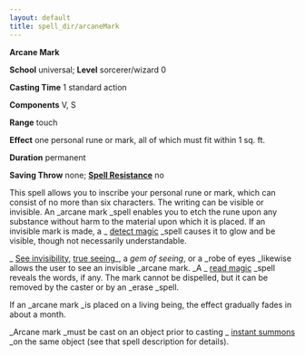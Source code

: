 ```yaml
---
layout: default
title: spell_dir/arcaneMark
---
```

 **Arcane Mark**

**School** universal; **Level** sorcerer/wizard 0

**Casting Time** 1 standard action

**Components** V, S

**Range** touch

**Effect** one personal rune or mark, all of which must fit within 1 sq. ft.

**Duration** permanent

**Saving Throw** none; **[Spell Resistance](../glossary#_spell-resistance)** no

This spell allows you to inscribe your personal rune or mark, which can consist of no more than six characters. The writing can be visible or invisible. An _arcane mark _spell enables you to etch the rune upon any substance without harm to the material upon which it is placed. If an invisible mark is made, a _ [detect magic](detectMagic#_detect-magic) _spell causes it to glow and be visible, though not necessarily understandable.

_ [See invisibility](seeInvisibility#_see-invisibility), [true seeing](trueSeeing#_true-seeing)_, a _gem of seeing_, or a _robe of eyes _likewise allows the user to see an invisible _arcane mark. _A _ [read magic](readMagic#_read-magic) _spell reveals the words, if any. The mark cannot be dispelled, but it can be removed by the caster or by an _erase _spell.

If an _arcane mark _is placed on a living being, the effect gradually fades in about a month.

_Arcane mark _must be cast on an object prior to casting _ [instant summons](instantSummons#_instant-summons) _on the same object (see that spell description for details).

